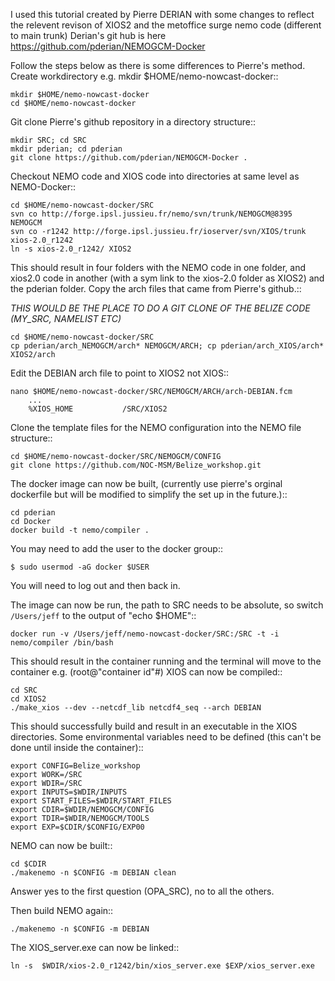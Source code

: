 I used this tutorial created by Pierre DERIAN with some changes to reflect the relevent revison of XIOS2 and the metoffice surge nemo code (different to main trunk) Derian's git hub is here https://github.com/pderian/NEMOGCM-Docker

Follow the steps below as there is some differences to Pierre's method.
Create workdirectory e.g. mkdir $HOME/nemo-nowcast-docker::

	mkdir $HOME/nemo-nowcast-docker
	cd $HOME/nemo-nowcast-docker

Git clone Pierre's github repository in a directory structure::

	mkdir SRC; cd SRC
	mkdir pderian; cd pderian
	git clone https://github.com/pderian/NEMOGCM-Docker .

Checkout NEMO code and XIOS code into directories at same level as NEMO-Docker::

	cd $HOME/nemo-nowcast-docker/SRC
	svn co http://forge.ipsl.jussieu.fr/nemo/svn/trunk/NEMOGCM@8395 NEMOGCM
	svn co -r1242 http://forge.ipsl.jussieu.fr/ioserver/svn/XIOS/trunk xios-2.0_r1242
	ln -s xios-2.0_r1242/ XIOS2

This should result in four folders with the NEMO code in one folder, and xios2.0 code in another (with a sym link to the xios-2.0 folder as XIOS2) and the pderian folder. Copy the arch files that came from Pierre's github.::


*THIS WOULD BE THE PLACE TO DO A GIT CLONE OF THE BELIZE CODE (MY_SRC, NAMELIST ETC)*

	cd $HOME/nemo-nowcast-docker/SRC
	cp pderian/arch_NEMOGCM/arch* NEMOGCM/ARCH; cp pderian/arch_XIOS/arch* XIOS2/arch

Edit the DEBIAN arch file to point to XIOS2 not XIOS::

  	nano $HOME/nemo-nowcast-docker/SRC/NEMOGCM/ARCH/arch-DEBIAN.fcm
		...
		%XIOS_HOME           /SRC/XIOS2


Clone the template files for the NEMO configuration into the NEMO file structure::

	cd $HOME/nemo-nowcast-docker/SRC/NEMOGCM/CONFIG
	git clone https://github.com/NOC-MSM/Belize_workshop.git

The docker image can now be built, (currently use pierre's orginal dockerfile but will be modified to simplify the set up in the future.)::

	cd pderian
	cd Docker
	docker build -t nemo/compiler .

You may need to add the user to the docker group::

	$ sudo usermod -aG docker $USER

You will need to log out and then back in.

The image can now be run, the path to SRC needs to be absolute, so switch
``/Users/jeff`` to the output of "echo $HOME"::

	docker run -v /Users/jeff/nemo-nowcast-docker/SRC:/SRC -t -i nemo/compiler /bin/bash

This should result in the container running and the terminal will move to the container e.g. (root@"container id"#) XIOS can now be compiled::

	cd SRC
	cd XIOS2
	./make_xios --dev --netcdf_lib netcdf4_seq --arch DEBIAN

This should successfully build and result in an executable in the XIOS
 directories. Some environmental variables need to be defined (this can't be
  done until inside the container)::

	export CONFIG=Belize_workshop
	export WORK=/SRC
	export WDIR=/SRC
	export INPUTS=$WDIR/INPUTS
	export START_FILES=$WDIR/START_FILES
	export CDIR=$WDIR/NEMOGCM/CONFIG
	export TDIR=$WDIR/NEMOGCM/TOOLS
	export EXP=$CDIR/$CONFIG/EXP00

NEMO can now be built::

	cd $CDIR
	./makenemo -n $CONFIG -m DEBIAN clean

Answer yes to the first question (OPA_SRC), no to all the others.


Then build NEMO again::

	./makenemo -n $CONFIG -m DEBIAN


The XIOS_server.exe can now be linked::

	ln -s  $WDIR/xios-2.0_r1242/bin/xios_server.exe $EXP/xios_server.exe
